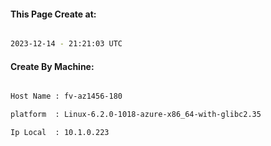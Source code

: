 
   
#### This Page Create at:

```bash

2023-12-14 - 21:21:03 UTC

```

#### Create By Machine:

```bash

Host Name : fv-az1456-180

platform  : Linux-6.2.0-1018-azure-x86_64-with-glibc2.35

Ip Local  : 10.1.0.223

```

